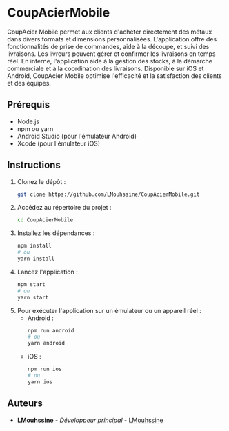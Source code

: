 # CoupAcierMobile

CoupAcier Mobile permet aux clients d'acheter directement des métaux dans divers formats et dimensions personnalisées. L'application offre des fonctionnalités de prise de commandes, aide à la découpe, et suivi des livraisons. Les livreurs peuvent gérer et confirmer les livraisons en temps réel. En interne, l'application aide à la gestion des stocks, à la démarche commerciale et à la coordination des livraisons. Disponible sur iOS et Android, CoupAcier Mobile optimise l'efficacité et la satisfaction des clients et des équipes.

## Prérequis

- Node.js
- npm ou yarn
- Android Studio (pour l'émulateur Android)
- Xcode (pour l'émulateur iOS)

## Instructions

1. Clonez le dépôt :
    ```bash
    git clone https://github.com/LMouhssine/CoupAcierMobile.git
    ```
2. Accédez au répertoire du projet :
    ```bash
    cd CoupAcierMobile
    ```
3. Installez les dépendances :
    ```bash
    npm install
    # ou
    yarn install
    ```
4. Lancez l'application :
    ```bash
    npm start
    # ou
    yarn start
    ```
5. Pour exécuter l'application sur un émulateur ou un appareil réel :
    - Android :
        ```bash
        npm run android
        # ou
        yarn android
        ```
    - iOS :
        ```bash
        npm run ios
        # ou
        yarn ios
        ```

## Auteurs

- **LMouhssine** - *Développeur principal* - [LMouhssine](https://github.com/LMouhssine)
